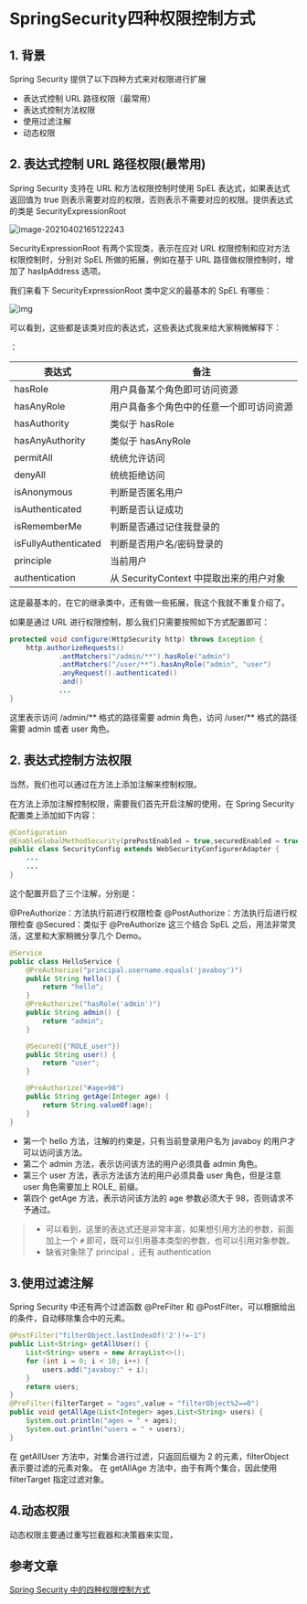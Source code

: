 # SpringSecurity四种权限控制方式

## 1. 背景

Spring Security 提供了以下四种方式来对权限进行扩展

- 表达式控制 URL 路径权限（最常用）
- 表达式控制方法权限
- 使用过滤注解
- 动态权限

## 2. 表达式控制 URL 路径权限(最常用)

Spring Security 支持在 URL 和方法权限控制时使用 SpEL 表达式，如果表达式返回值为 true 则表示需要对应的权限，否则表示不需要对应的权限。提供表达式的类是 SecurityExpressionRoot

![image-20210402165122243](https://gitee.com/zszdevelop/blogimage/raw/master/img/image-20210402165122243.png)

SecurityExpressionRoot 有两个实现类，表示在应对 URL 权限控制和应对方法权限控制时，分别对 SpEL 所做的拓展，例如在基于 URL 路径做权限控制时，增加了 hasIpAddress 选项。

我们来看下 SecurityExpressionRoot 类中定义的最基本的 SpEL 有哪些：


![img](https://imgconvert.csdnimg.cn/aHR0cDovL2ltZy5pdGJveWh1Yi5jb20vMjAyMC8wNi8yMDIwMDYwODE2MDgxMS5wbmc?x-oss-process=image/format,png)

可以看到，这些都是该类对应的表达式，这些表达式我来给大家稍微解释下：

：

| 表达式               | 备注                                     |
| -------------------- | ---------------------------------------- |
| hasRole              | 用户具备某个角色即可访问资源             |
| hasAnyRole           | 用户具备多个角色中的任意一个即可访问资源 |
| hasAuthority         | 类似于 hasRole                           |
| hasAnyAuthority      | 类似于 hasAnyRole                        |
| permitAll            | 统统允许访问                             |
| denyAll              | 统统拒绝访问                             |
| isAnonymous          | 判断是否匿名用户                         |
| isAuthenticated      | 判断是否认证成功                         |
| isRememberMe         | 判断是否通过记住我登录的                 |
| isFullyAuthenticated | 判断是否用户名/密码登录的                |
| principle            | 当前用户                                 |
| authentication       | 从 SecurityContext 中提取出来的用户对象  |

这是最基本的，在它的继承类中，还有做一些拓展，我这个我就不重复介绍了。

如果是通过 URL 进行权限控制，那么我们只需要按照如下方式配置即可：

```java
protected void configure(HttpSecurity http) throws Exception {
    http.authorizeRequests()
            .antMatchers("/admin/**").hasRole("admin")
            .antMatchers("/user/**").hasAnyRole("admin", "user")
            .anyRequest().authenticated()
            .and()
            ...
}
```


这里表示访问 /admin/** 格式的路径需要 admin 角色，访问 /user/** 格式的路径需要 admin 或者 user 角色。

## 2. 表达式控制方法权限

当然，我们也可以通过在方法上添加注解来控制权限。

在方法上添加注解控制权限，需要我们首先开启注解的使用，在 Spring Security 配置类上添加如下内容：

```java
@Configuration
@EnableGlobalMethodSecurity(prePostEnabled = true,securedEnabled = true)
public class SecurityConfig extends WebSecurityConfigurerAdapter {
    ...
    ...
}

```

这个配置开启了三个注解，分别是：

@PreAuthorize：方法执行前进行权限检查
@PostAuthorize：方法执行后进行权限检查
@Secured：类似于 @PreAuthorize
这三个结合 SpEL 之后，用法非常灵活，这里和大家稍微分享几个 Demo。

```java
@Service
public class HelloService {
    @PreAuthorize("principal.username.equals('javaboy')")
    public String hello() {
        return "hello";
    }
    @PreAuthorize("hasRole('admin')")
    public String admin() {
        return "admin";
    }

    @Secured({"ROLE_user"})
    public String user() {
        return "user";
    }

    @PreAuthorize("#age>98")
    public String getAge(Integer age) {
        return String.valueOf(age);
    }
}
```


- 第一个 hello 方法，注解的约束是，只有当前登录用户名为 javaboy 的用户才可以访问该方法。
- 第二个 admin 方法，表示访问该方法的用户必须具备 admin 角色。
- 第三个 user 方法，表示方法该方法的用户必须具备 user 角色，但是注意 user 角色需要加上 ROLE_ 前缀。
- 第四个 getAge 方法，表示访问该方法的 age 参数必须大于 98，否则请求不予通过。

> - 可以看到，这里的表达式还是非常丰富，如果想引用方法的参数，前面加上一个 `#` 即可，既可以引用基本类型的参数，也可以引用对象参数。
> - 缺省对象除了 principal ，还有 authentication



## 3.使用过滤注解

Spring Security 中还有两个过滤函数 @PreFilter 和 @PostFilter，可以根据给出的条件，自动移除集合中的元素。

```java
@PostFilter("filterObject.lastIndexOf('2')!=-1")
public List<String> getAllUser() {
    List<String> users = new ArrayList<>();
    for (int i = 0; i < 10; i++) {
        users.add("javaboy:" + i);
    }
    return users;
}
@PreFilter(filterTarget = "ages",value = "filterObject%2==0")
public void getAllAge(List<Integer> ages,List<String> users) {
    System.out.println("ages = " + ages);
    System.out.println("users = " + users);
}
```

在 getAllUser 方法中，对集合进行过滤，只返回后缀为 2 的元素，filterObject 表示要过滤的元素对象。
在 getAllAge 方法中，由于有两个集合，因此使用 filterTarget 指定过滤对象。

## 4.动态权限

动态权限主要通过重写拦截器和决策器来实现，

## 参考文章

[Spring Security 中的四种权限控制方式](https://blog.csdn.net/u012702547/article/details/106800446)